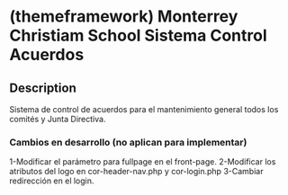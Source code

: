 # (themeframework) Monterrey Christiam School Sistema Control Acuerdos

## Description

Sistema de control de acuerdos para el mantenimiento general todos los comités y Junta Directiva.

### Cambios en desarrollo (no aplican para implementar)

1-Modificar el parámetro para fullpage en el front-page.
2-Modificar los atributos del logo en cor-header-nav.php y cor-login.php
3-Cambiar redirección en el login.

